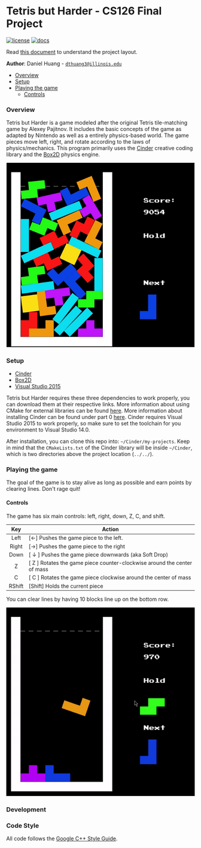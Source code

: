 # Tetris but Harder - CS126 Final Project

[![license](https://img.shields.io/badge/license-MIT-green)](LICENSE)
[![docs](https://img.shields.io/badge/docs-yes-brightgreen)](docs/README.md)

Read [this document](https://cliutils.gitlab.io/modern-cmake/chapters/basics/structure.html) to understand the project
layout.

**Author**: Daniel Huang - [`dthuang3@illinois.edu`](mailto:dthuang3@illinois.edu)

* [Overview](#overview)
* [Setup](#setup)
* [Playing the game](#playing-the-game)
    * [Controls](#controls)

### Overview
Tetris but Harder is a game modeled after the original Tetris tile-matching game by Alexey Pajitnov. It includes the
basic concepts of the game as adapted by Nintendo as well as a entirely physics-based world. The game pieces move left,
right, and rotate according to the laws of physics/mechanics. This program primarily uses the [Cinder] creative coding
library and the [Box2D] physics engine.

![](assets/tetris_demo.PNG)

### Setup
* [Cinder]
* [Box2D]
* [Visual Studio 2015]

[Cinder]: https://libcinder.org
[Box2D]: https://box2d.org
[Visual Studio 2015]: https://my.visualstudio.com/Downloads?q=visual%20studio%202015&wt.mc_id=o~msft~vscom~older-downloads

Tetris but Harder requires these three dependencies to work properly, you can download them at their respective links.
More information about using CMake for external libraries can be found [here][1]. More information about installing Cinder
can be found under part 0 [here][2]. Cinder requires Visual Studio 2015 to work properly, so make sure to set the 
toolchain for you environment to Visual Studio 14.0. 

After installation, you can clone this repo into: `~/Cinder/my-projects`.
Keep in mind that the `CMakeLists.txt` of the Cinder library will be inside `~/Cinder`, which is two directories above
the project location (`../../`).

[1]: https://courses.grainger.illinois.edu/cs126/sp2020/notes/cmake/
[2]: https://courses.grainger.illinois.edu/cs126/sp2020/assignments/snake/

### Playing the game

The goal of the game is to stay alive as long as possible and earn points by clearing lines. Don't rage quit!

#### Controls
The game has six main controls: left, right, down, Z, C, and shift.

Key | Action
:---: | ---
Left | [&#8592;] Pushes the game piece to the left.
Right | [&#8594;] Pushes the game piece to the right
Down | [ &#8595; ] Pushes the game piece downwards (aka Soft Drop)
Z | [ Z ] Rotates the game piece counter-clockwise around the center of mass
C | [ C ] Rotates the game piece clockwise around the center of mass 
RShift | [Shift] Holds the current piece
 
You can clear lines by having 10 blocks line up on the bottom row.

![](assets/clear_line_example.gif)
 
### Development

### Code Style
All code follows the [Google C++ Style Guide](https://google.github.io/styleguide/cppguide.html).